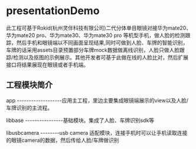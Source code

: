 # presentationDemo
此工程可基于Rokid(杭州灵伴科技有限公司)二代分体单目眼镜对接华为mate20、华为mate20 pro、华为mate30、华为mate30 pro 等机型手机，做人脸的检测跟踪，然后手机和眼镜端以不同画面呈现结果,同时可做到人脸、车牌的智能识别，车牌的话采用assets目录预置部分车牌mock数据做离线识别，人脸只做人脸跟踪/检测以及抠图的示例展示。其他开发者可基于此做在线的人脸比对，然后扩展接口将结果展现在眼镜或者手机端。

## 工程模块简介
app   -------------------应用主工程，里边主要集成眼镜端展示的view以及人脸/车牌识别的主流程。

libbase  ----------------基础模块。集成了人脸、车牌识别sdk等  

libusbcamera  --------usb camera 适配模块，连接手机时可以让手机读取连接的眼镜camera的数据，然后传给人脸/车牌做识别
